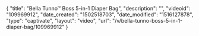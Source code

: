 {
    "title": "Bella Tunno&trade; Boss 5-in-1 Diaper Bag",
    "description": "",
    "videoid": "109969912",
    "date_created": "1502518703",
    "date_modified": "1516127878",
    "type": "captivate",
    "layout": "video",
    "url": "\/v\/bella-tunno-boss-5-in-1-diaper-bag\/109969912"
}